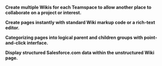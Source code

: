 **Create multiple Wikis for each Teamspace to allow another place to collaborate on a project or interest.**

**Create pages instantly with standard Wiki markup code or a rich-text editor.**

**Categorizing pages into logical parent and children groups with point-and-click interface.**

**Display structured Salesforce.com data within the unstructured Wiki page.**

